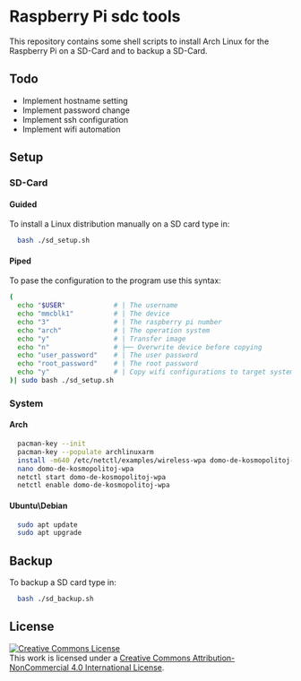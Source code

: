 # Raspberry Pi sdc tools
This repository contains some shell scripts to install Arch Linux for the Raspberry Pi on a SD-Card and to backup a SD-Card.
## Todo

- Implement hostname setting
- Implement password change
- Implement ssh configuration
- Implement wifi automation

## Setup
### SD-Card
#### Guided
To install a Linux distribution manually on a SD card type in:

```bash
  bash ./sd_setup.sh
```
#### Piped
To pase the configuration to the program use this syntax:
```bash
(
  echo "$USER"            # | The username
  echo "mmcblk1"          # | The device
  echo "3"                # | The raspberry pi number
  echo "arch"             # | The operation system
  echo "y"                # | Transfer image
  echo "n"                # ├── Overwrite device before copying
  echo "user_password"    # | The user password
  echo "root_password"    # | The root password
  echo "y"                # | Copy wifi configurations to target system
)| sudo bash ./sd_setup.sh
```

### System
#### Arch
```bash
  pacman-key --init
  pacman-key --populate archlinuxarm
  install -m640 /etc/netctl/examples/wireless-wpa domo-de-kosmopolitoj-wpa
  nano domo-de-kosmopolitoj-wpa
  netctl start domo-de-kosmopolitoj-wpa
  netctl enable domo-de-kosmopolitoj-wpa
```
#### Ubuntu\\Debian
```bash
  sudo apt update
  sudo apt upgrade
```
## Backup
To backup a SD card type in:

```bash
  bash ./sd_backup.sh
```

## License

<a rel="license" href="http://creativecommons.org/licenses/by-nc/4.0/"><img alt="Creative Commons License" style="border-width:0" src="https://i.creativecommons.org/l/by-nc/4.0/88x31.png" /></a><br />This work is licensed under a <a rel="license" href="http://creativecommons.org/licenses/by-nc/4.0/">Creative Commons Attribution-NonCommercial 4.0 International License</a>.
